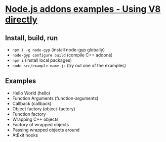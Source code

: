 # [Node.js addons examples - Using V8 directly](https://nodejs.org/api/addons.html)

## Install, build, run
* `npm i -g node-gyp` (install node-gyp globally)
* `node-gyp configure build` (compile C++ addons)
* `npm i` (install local packages)
* `node src/example-name.js` (try out one of the examples)

## Examples
* Hello World (hello)
* Function Arguments (function-arguments)
* Callback (callback)
* Object factory (object-factory)
* Function factory
* Wrapping C++ objects
* Factory of wrapped objects
* Passing wrapped objects around
* AtExit hooks
